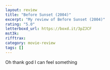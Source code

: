 ```yaml
---
layout: review
title: "Before Sunset (2004)"
excerpt: "My review of Before Sunset (2004)"
rating: "5.0"
letterboxd_url: https://boxd.it/3pZJCF
mst3k:
rifftrax:
category: movie-review
tags: []
---
```


Oh thank god I can feel something
